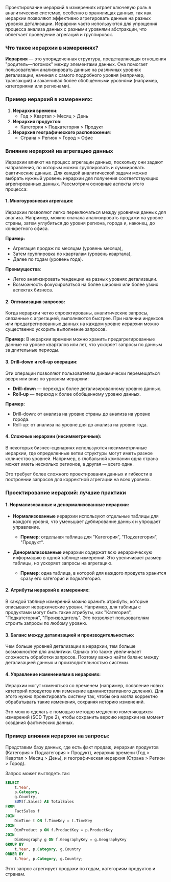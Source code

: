 Проектирование иерархий в измерениях играет ключевую роль в аналитических системах, особенно в хранилищах данных, так как иерархии позволяют эффективно агрегировать данные на разных уровнях детализации. Иерархии часто используются для упрощения процесса анализа данных с разными уровнями абстракции, что облегчает проведение агрегаций и группировок.

### Что такое иерархии в измерениях?

**Иерархия** — это упорядоченная структура, представляющая отношения "родитель—потомок" между элементами данных. Она помогает пользователям анализировать данные на различных уровнях детализации, начиная с самого подробного уровня (например, транзакций) и заканчивая более обобщёнными уровнями (например, категориями или регионами).

### Пример иерархий в измерениях:

1. **Иерархия времени**:
   - Год > Квартал > Месяц > День
2. **Иерархия продуктов**:
   - Категория > Подкатегория > Продукт
3. **Иерархия географического расположения**:
   - Страна > Регион > Город > Офис

### Влияние иерархий на агрегацию данных

Иерархии влияют на процесс агрегации данных, поскольку они задают направления, по которым можно группировать и суммировать фактические данные. Для каждой аналитической задачи можно выбрать нужный уровень иерархии для получения соответствующих агрегированных данных. Рассмотрим основные аспекты этого процесса:

#### 1. **Многоуровневая агрегация**:
   Иерархии позволяют легко переключаться между уровнями данных для анализа. Например, можно сначала анализировать продажи на уровне страны, затем углубиться до уровня региона, города и, наконец, до конкретного офиса.

   **Пример:** 
   - Агрегация продаж по месяцам (уровень месяца),
   - Затем группировка по кварталам (уровень квартала),
   - Далее по годам (уровень года).

   **Преимущества**:
   - Легко анализировать тенденции на разных уровнях детализации.
   - Возможность фокусироваться на более широких или более узких аспектах бизнеса.

#### 2. **Оптимизация запросов**:
   Когда иерархии четко спроектированы, аналитические запросы, связанные с агрегацией, выполняются быстрее. При наличии индексов или предагрегированных данных на каждом уровне иерархии можно существенно ускорить выполнение запросов.

   **Пример:** В иерархии времени можно хранить предагрегированные данные на уровне кварталов или лет, что ускоряет запросы по данным за длительные периоды.

#### 3. **Drill-down и roll-up операции**:
   Эти операции позволяют пользователям динамически перемещаться вверх или вниз по уровням иерархии:
   - **Drill-down** — переход к более детализированному уровню данных.
   - **Roll-up** — переход к более обобщенному уровню данных.

   **Пример:**
   - Drill-down: от анализа на уровне страны до анализа на уровне города.
   - Roll-up: от анализа на уровне дня до анализа на уровне года.

#### 4. **Сложные иерархии (несимметричные)**:
   В некоторых бизнес-сценариях используются несимметричные иерархии, где определенные ветви структуры могут иметь разное количество уровней. Например, в глобальной компании одна страна может иметь несколько регионов, а другая — всего один.

   Это требует более сложного проектирования данных и гибкости в построении запросов для корректной агрегации на всех уровнях.

### Проектирование иерархий: лучшие практики

#### 1. **Нормализованные и денормализованные иерархии**:
   - **Нормализованные** иерархии используют отдельные таблицы для каждого уровня, что уменьшает дублирование данных и упрощает управление.
     - **Пример**: отдельная таблица для "Категория", "Подкатегория", "Продукт".
   
   - **Денормализованные** иерархии содержат всю иерархическую информацию в одной таблице измерений. Это увеличивает размер таблицы, но ускоряет запросы на агрегацию.
     - **Пример**: одна таблица, в которой для каждого продукта хранится сразу его категория и подкатегория.

#### 2. **Атрибуты иерархий в измерениях**:
   В каждой таблице измерений можно хранить атрибуты, которые описывают иерархические уровни. Например, для таблицы с продуктами могут быть такие атрибуты, как "Категория", "Подкатегория", "Производитель". Это позволяет пользователям строить запросы по любому уровню.

#### 3. **Баланс между детализацией и производительностью**:
   Чем больше уровней детализации в иерархии, тем больше возможностей для аналитики. Однако это также увеличивает сложность обработки запросов. Поэтому важно найти баланс между детализацией данных и производительностью системы.

#### 4. **Управление изменениями в иерархиях**:
   Иерархии могут изменяться со временем (например, появление новых категорий продуктов или изменение административного деления). Для этого нужно проектировать систему так, чтобы она могла корректно обрабатывать такие изменения, сохраняя историю изменений.

   Это можно сделать с помощью методов медленно изменяющихся измерений (SCD Type 2), чтобы сохранить версию иерархии на момент создания фактических данных.

### Пример влияния иерархии на запросы:

Представим базу данных, где есть факт продаж, иерархия продуктов (Категория > Подкатегория > Продукт), иерархия времени (Год > Квартал > Месяц > День), и географическая иерархия (Страна > Регион > Город).

Запрос может выглядеть так:
```sql
SELECT
    t.Year,
    p.Category,
    g.Country,
    SUM(f.Sales) AS TotalSales
FROM
    FactSales f
JOIN
    DimTime t ON f.TimeKey = t.TimeKey
JOIN
    DimProduct p ON f.ProductKey = p.ProductKey
JOIN
    DimGeography g ON f.GeographyKey = g.GeographyKey
GROUP BY
    t.Year, p.Category, g.Country
ORDER BY
    t.Year, p.Category, g.Country;
```
Этот запрос агрегирует продажи по годам, категориям продуктов и странам.
